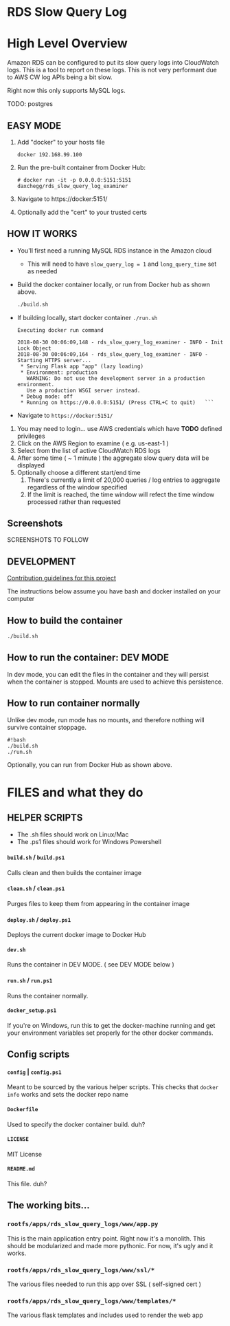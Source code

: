# RDS Slow Query Log

High Level Overview
================================

Amazon RDS can be configured to put its slow query logs into CloudWatch logs.  This is a tool 
to report on these logs. This is not very performant due to AWS CW log APIs being a bit slow. 

Right now this only supports MySQL logs.  

TODO:  postgres

## EASY MODE

1. Add "docker" to your hosts file
   ```
   docker 192.168.99.100
   ```
2. Run the pre-built container from Docker Hub:
   ```
   # docker run -it -p 0.0.0.0:5151:5151 daxchegg/rds_slow_query_log_examiner
   ```

3. Navigate to https://docker:5151/

4. Optionally add the "cert" to your trusted certs


## HOW IT WORKS

* You'll first need a running MySQL RDS instance in the Amazon cloud
  * This will need to have ```slow_query_log = 1``` and ```long_query_time``` set as needed

* Build the docker container locally, or run from Docker hub as shown above.

    ```bash
    ./build.sh
    ```

* If building locally, start docker container 
   ```./run.sh```<p> 
   ```
   Executing docker run command

   2018-08-30 00:06:09,148 - rds_slow_query_log_examiner - INFO - Init Lock Object
   2018-08-30 00:06:09,164 - rds_slow_query_log_examiner - INFO - Starting HTTPS server...
    * Serving Flask app "app" (lazy loading)
    * Environment: production
      WARNING: Do not use the development server in a production environment.
      Use a production WSGI server instead.
    * Debug mode: off
    * Running on https://0.0.0.0:5151/ (Press CTRL+C to quit)   ``` 
   ```

* Navigate to ```https://docker:5151/``` 

1. You may need to login... use AWS credentials which have **TODO** defined privileges
2. Click on the AWS Region to examine  ( e.g. us-east-1 )
3. Select from the list of active CloudWatch RDS logs
4. After some time ( ~ 1 minute ) the aggregate slow query data will be displayed
5. Optionally choose a different start/end time
   1. There's currently a limit of 20,000 queries  / log entries to aggregate regardless of the window specified
   2. If the limit is reached, the time window will refect the time window processed rather than requested

## Screenshots

SCREENSHOTS TO FOLLOW



## DEVELOPMENT

[Contribution guidelines for this project](CONTRIBUTE.md)

The instructions below assume you have bash and docker installed on your computer 

## How to build the container

```bash
./build.sh
```

## How to run the container: DEV MODE

In dev mode, you can edit the files in the container
and they will persist when the container is stopped.
Mounts are used to achieve this persistence.

## How to run container normally

Unlike dev mode, run mode has no mounts, and therefore
nothing will survive container stoppage.

```
#!bash
./build.sh
./run.sh
```

Optionally, you can run from Docker Hub as shown above.

# FILES and what they do

## HELPER SCRIPTS

* The .sh files should work on Linux/Mac 
* The .ps1 files should work for Windows Powershell

#### ```build.sh``` / ```build.ps1```

Calls clean and then builds the container image

#### ```clean.sh``` / ```clean.ps1```

Purges files to keep them from appearing in the container image

#### ```deploy.sh``` / ```deploy.ps1```

Deploys the current docker image to Docker Hub

#### ```dev.sh```

Runs the container in DEV MODE. ( see DEV MODE below )

#### ```run.sh``` / ```run.ps1```

Runs the container normally. 

#### ```docker_setup.ps1```

If you're on Windows, run this to get the docker-machine running
and get your environment variables set properly for the 
other docker commands.

## Config scripts

#### ```config``` | ```config.ps1```

Meant to be sourced by the various helper scripts.  This checks that 
``` docker info ``` works and sets the docker repo name

#### ```Dockerfile```

Used to specify the docker container build. duh?

#### ```LICENSE```

MIT License 

#### ```README.md```

This file. duh?

## The working bits...

### ```rootfs/apps/rds_slow_query_logs/www/app.py```

This is the main application entry point.  Right now it's a monolith.  This should
be modularized and made more pythonic.  For now, it's ugly and it works.

### ```rootfs/apps/rds_slow_query_logs/www/ssl/*```

The various files needed to run this app over SSL ( self-signed cert )

### ```rootfs/apps/rds_slow_query_logs/www/templates/*```

The various flask templates and includes used to render the web app

